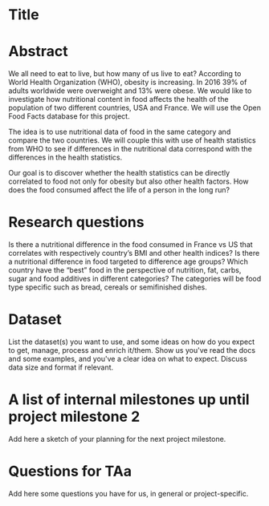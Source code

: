 # Title

# Abstract
We all need to eat to live, but how many of us live to eat? According to World Health Organization (WHO), obesity is increasing. In 2016 39% of adults worldwide were overweight and 13% were obese. We would like to investigate how nutritional content in food affects the health of the population of two different countries, USA and France. We will use the Open Food Facts database for this project. 

The idea is to use nutritional data of food in the same category and compare the two countries. We will couple this with use of health statistics from WHO to see if differences in the nutritional data correspond with the differences in the health statistics.

Our goal is to discover whether the health statistics can be directly correlated to food not only for obesity but also other health factors. How does the food consumed affect the life of a person in the long run?

# Research questions
Is there a nutritional difference in the food consumed in France vs US that correlates with respectively country’s BMI and other health indices? 
Is there a nutritional difference in food targeted to difference age groups? 
Which country have the “best” food in the perspective of nutrition, fat, carbs, sugar and food additives in different categories? The categories will be food type specific such as bread, cereals or semifinished dishes. 

# Dataset
List the dataset(s) you want to use, and some ideas on how do you expect to get, manage, process and enrich it/them. Show us you've read the docs and some examples, and you've a clear idea on what to expect. Discuss data size and format if relevant.

# A list of internal milestones up until project milestone 2
Add here a sketch of your planning for the next project milestone.

# Questions for TAa
Add here some questions you have for us, in general or project-specific.
